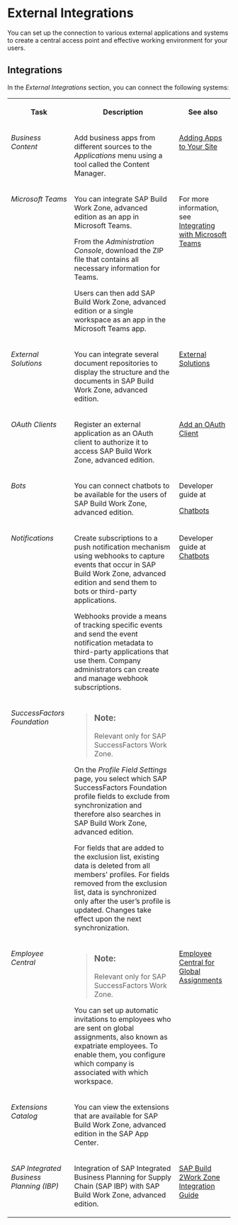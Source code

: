 <!-- loio969acf714e684cf59cb30e887c2e896a -->

# External Integrations

You can set up the connection to various external applications and systems to create a central access point and effective working environment for your users.





<a name="loio969acf714e684cf59cb30e887c2e896a__section_kcq_mft_blb"/>

## Integrations

In the *External Integrations* section, you can connect the following systems:


<table>
<tr>
<th valign="top">

Task



</th>
<th valign="top">

Description



</th>
<th valign="top">

See also



</th>
</tr>
<tr>
<td valign="top">

*Business Content*



</td>
<td valign="top">

Add business apps from different sources to the *Applications* menu using a tool called the Content Manager.



</td>
<td valign="top">

[Adding Apps to Your Site](adding-apps-to-your-site-cb936ef.md) 



</td>
</tr>
<tr>
<td valign="top">

*Microsoft Teams*



</td>
<td valign="top">

You can integrate SAP Build Work Zone, advanced edition as an app in Microsoft Teams.

From the *Administration Console*, download the ZIP file that contains all necessary information for Teams.

Users can then add SAP Build Work Zone, advanced edition or a single workspace as an app in the Microsoft Teams app.



</td>
<td valign="top">

For more information, see [Integrating with Microsoft Teams](integrating-with-microsoft-teams-bfa596d.md) 



</td>
</tr>
<tr>
<td valign="top">

*External Solutions*



</td>
<td valign="top">

You can integrate several document repositories to display the structure and the documents in SAP Build Work Zone, advanced edition.



</td>
<td valign="top">

[External Solutions](external-solutions-d51825b.md)



</td>
</tr>
<tr>
<td valign="top">

*OAuth Clients*



</td>
<td valign="top">

Register an external application as an OAuth client to authorize it to access SAP Build Work Zone, advanced edition.



</td>
<td valign="top">

[Add an OAuth Client](add-an-oauth-client-b3c804e.md)



</td>
</tr>
<tr>
<td valign="top">

*Bots*



</td>
<td valign="top">

You can connect chatbots to be available for the users of SAP Build Work Zone, advanced edition.



</td>
<td valign="top">

Developer guide at

[Chatbots](50-Chatbots/chatbots-1b275f8.md)



</td>
</tr>
<tr>
<td valign="top">

*Notifications*



</td>
<td valign="top">

Create subscriptions to a push notification mechanism using webhooks to capture events that occur in SAP Build Work Zone, advanced edition and send them to bots or third-party applications.

Webhooks provide a means of tracking specific events and send the event notification metadata to third-party applications that use them. Company administrators can create and manage webhook subscriptions.



</td>
<td valign="top">

Developer guide at [Chatbots](50-Chatbots/chatbots-1b275f8.md) 



</td>
</tr>
<tr>
<td valign="top">

*SuccessFactors Foundation*



</td>
<td valign="top">

> ### Note:  
> Relevant only for SAP SuccessFactors Work Zone.

On the *Profile Field Settings* page, you select which SAP SuccessFactors Foundation profile fields to exclude from synchronization and therefore also searches in SAP Build Work Zone, advanced edition.

For fields that are added to the exclusion list, existing data is deleted from all members' profiles. For fields removed from the exclusion list, data is synchronized only after the user’s profile is updated. Changes take effect upon the next synchronization.



</td>
<td valign="top">

 



</td>
</tr>
<tr>
<td valign="top">

*Employee Central*



</td>
<td valign="top">

> ### Note:  
> Relevant only for SAP SuccessFactors Work Zone.

You can set up automatic invitations to employees who are sent on global assignments, also known as expatriate employees. To enable them, you configure which company is associated with which workspace.



</td>
<td valign="top">

[Employee Central for Global Assignments](employee-central-for-global-assignments-f5c17ff.md)



</td>
</tr>
<tr>
<td valign="top">

*Extensions Catalog*



</td>
<td valign="top">

You can view the extensions that are available for SAP Build Work Zone, advanced edition in the SAP App Center.



</td>
<td valign="top">

 



</td>
</tr>
<tr>
<td valign="top">

*SAP Integrated Business Planning \(IBP\)*



</td>
<td valign="top">

Integration of SAP Integrated Business Planning for Supply Chain \(SAP IBP\) with SAP Build Work Zone, advanced edition.



</td>
<td valign="top">

[SAP Build 2Work Zone Integration Guide](https://help.sap.com/docs/SAP_INTEGRATED_BUSINESS_PLANNING/bfb3ce944e3b41879fdc99f6241368b0/9b3a079f2d224e7b9dea2d0c30b7b1af.html?version=2111)



</td>
</tr>
</table>

